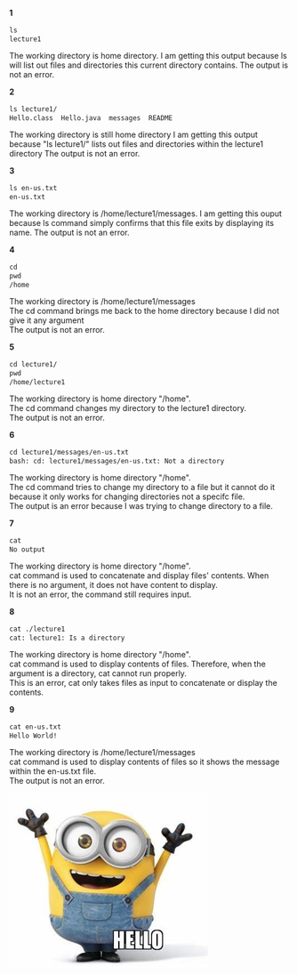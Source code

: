 **1**
```
ls
lecture1
```
The working directory is home directory.
I am getting this output because ls will list out files and directories this current directory contains.
The output is not an error.

**2**
```
ls lecture1/
Hello.class  Hello.java  messages  README
```
The working directory is still home directory
I am getting this output because "ls lecture1/" lists out files and directories within the lecture1 directory
The output is not an error.

**3**
```
ls en-us.txt
en-us.txt
```
The working directory is /home/lecture1/messages.
I am getting this ouput because ls command simply confirms that this file exits by displaying its name. 
The output is not an error.

**4**
```
cd
pwd
/home
```
The working directory is /home/lecture1/messages  
The cd command brings me back to the home directory because I did not give it any argument  
The output is not an error.

**5**
```
cd lecture1/
pwd
/home/lecture1
```
The working directory is home directory "/home".  
The cd command changes my directory to the lecture1 directory.  
The output is not an error.

**6**
```
cd lecture1/messages/en-us.txt 
bash: cd: lecture1/messages/en-us.txt: Not a directory
```
The working directory is home directory "/home".  
The cd command tries to change my directory to a file but it cannot do it because it only works for changing directories not a specifc file.  
The output is an error because I was trying to change directory to a file.  

**7**
```
cat
No output
```
The working directory is home directory "/home".   
cat command is used to concatenate and display files' contents. When there is no argument, it does not have content to display.  
It is not an error, the command still requires input.  

**8**
```
cat ./lecture1
cat: lecture1: Is a directory
```
The working directory is home directory "/home".  
cat command is used to display contents of files. Therefore, when the argument is a directory, cat cannot run properly.  
This is an error, cat only takes files as input to concatenate or display the contents.  

**9**
```
cat en-us.txt
Hello World!
```
The working directory is /home/lecture1/messages   
cat command is used to display contents of files so it shows the message within the en-us.txt file.  
The output is not an error.   

![Image](meme1.jpg)

